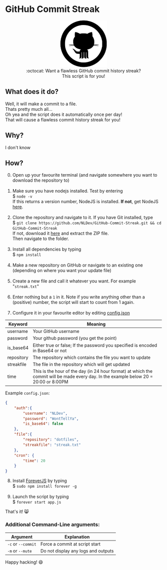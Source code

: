 # GitHub Commit Streak

<p align="center">
<img height="150" width="auto" src="https://raw.githubusercontent.com/NLDev/GitHub-Commit-Streak/master/.img/git.png" /><br>
:octocat: Want a flawless GitHub commit history streak? <br>
This script is for you!
</p>

## What does it do? 

Well, it will make a commit to a file. <br>
Thats pretty much all... <br>
Oh yea and the script does it automatically once per day! <br>
That will cause a flawless commit history streak for you!

## Why? 

I don't know

## How? 

0. Open up your favourite terminal (and navigate somewhere you want to download the repository to) <br><br>
1. Make sure you have nodejs installed. Test by  entering <br>
$ `node -v` <br>
If this returns a version number, NodeJS is installed. **If not**, get NodeJS <a href="https://nodejs.org/en/download/package-manager/">here</a>. <br><br>
2. Clone the repository and navigate to it. If you have Git installed, type <br>
$ `git clone https://github.com/NLDev/GitHub-Commit-Streak.git && cd GitHub-Commit-Streak` <br>
If not, download it <a href="https://github.com/NLDev/GitHub-Commit-Streak/archive/master.zip">here</a> and extract the ZIP file.<br>
Then navigate to the folder.<br><br>
3. Install all dependencies by typing <br>
$ `npm install`<br><br>
4. Make a new repository on GitHub or navigate to an existing one (depending on where you want your update file)<br><br>
5. Create a new file and call it whatever you want. For example "`streak.txt`" <br><br>
6. Enter nothing but a `1` in it. Note if you write anything other than a (positive) number, the script will start to count from 1 again.<br><br>
7. Configure it in your favourite editor by editing [config.json](https://github.com/NLDev/GitHub-Commit-Streak/blob/master/config.json)<br>

| Keyword | Meaning |
|---------|---------|
| username | Your GitHub username |
| password | Your github password (you get the point) |
| is_base64 | Either true or false; If the password you specified is encoded in Base64 or not | 
| repository | The repository which contains the file you want to update |
| streakfile | The file in the repository which will get updated |
| time | This is the hour of the day (in 24 hour format) at which the commit will be made every day. In the example below 20 = 20:00 or 8:00PM |

Example `config.json`:
```JSON
{
	"auth":{
		"username": "NLDev",
		"password": "WontTellYa",
		"is_base64": false
	},
	"file":{
		"repository": "dotfiles",
		"streakfile": "streak.txt"
	},
	"cron": {
		"time": 20
	}
}
```

8. Install [ForeverJS](https://github.com/foreverjs/forever) by typing <br>
$ `sudo npm install forever -g` <br><br>
9. Launch the script by typing <br>
$ `forever start app.js`

That's it! :smile_cat:

### Additional Command-Line arguments:

| Argument | Explanation |
|----------|-------------|
| `-c` or `--commit` | Force a commit at script start |
| `-m` or `--mute` | Do not display any logs and outputs |

Happy hacking! :smile:
